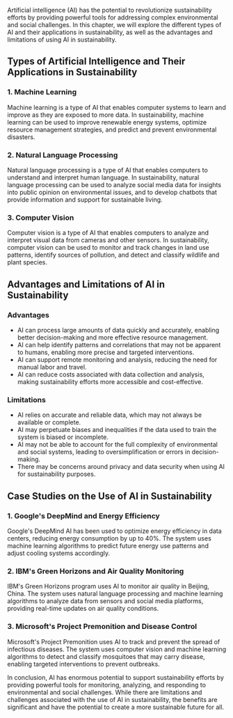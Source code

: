 
Artificial intelligence (AI) has the potential to revolutionize sustainability efforts by providing powerful tools for addressing complex environmental and social challenges. In this chapter, we will explore the different types of AI and their applications in sustainability, as well as the advantages and limitations of using AI in sustainability.

Types of Artificial Intelligence and Their Applications in Sustainability
-------------------------------------------------------------------------

### 1. Machine Learning

Machine learning is a type of AI that enables computer systems to learn and improve as they are exposed to more data. In sustainability, machine learning can be used to improve renewable energy systems, optimize resource management strategies, and predict and prevent environmental disasters.

### 2. Natural Language Processing

Natural language processing is a type of AI that enables computers to understand and interpret human language. In sustainability, natural language processing can be used to analyze social media data for insights into public opinion on environmental issues, and to develop chatbots that provide information and support for sustainable living.

### 3. Computer Vision

Computer vision is a type of AI that enables computers to analyze and interpret visual data from cameras and other sensors. In sustainability, computer vision can be used to monitor and track changes in land use patterns, identify sources of pollution, and detect and classify wildlife and plant species.

Advantages and Limitations of AI in Sustainability
--------------------------------------------------

### Advantages

* AI can process large amounts of data quickly and accurately, enabling better decision-making and more effective resource management.
* AI can help identify patterns and correlations that may not be apparent to humans, enabling more precise and targeted interventions.
* AI can support remote monitoring and analysis, reducing the need for manual labor and travel.
* AI can reduce costs associated with data collection and analysis, making sustainability efforts more accessible and cost-effective.

### Limitations

* AI relies on accurate and reliable data, which may not always be available or complete.
* AI may perpetuate biases and inequalities if the data used to train the system is biased or incomplete.
* AI may not be able to account for the full complexity of environmental and social systems, leading to oversimplification or errors in decision-making.
* There may be concerns around privacy and data security when using AI for sustainability purposes.

Case Studies on the Use of AI in Sustainability
-----------------------------------------------

### 1. Google's DeepMind and Energy Efficiency

Google's DeepMind AI has been used to optimize energy efficiency in data centers, reducing energy consumption by up to 40%. The system uses machine learning algorithms to predict future energy use patterns and adjust cooling systems accordingly.

### 2. IBM's Green Horizons and Air Quality Monitoring

IBM's Green Horizons program uses AI to monitor air quality in Beijing, China. The system uses natural language processing and machine learning algorithms to analyze data from sensors and social media platforms, providing real-time updates on air quality conditions.

### 3. Microsoft's Project Premonition and Disease Control

Microsoft's Project Premonition uses AI to track and prevent the spread of infectious diseases. The system uses computer vision and machine learning algorithms to detect and classify mosquitoes that may carry disease, enabling targeted interventions to prevent outbreaks.

In conclusion, AI has enormous potential to support sustainability efforts by providing powerful tools for monitoring, analyzing, and responding to environmental and social challenges. While there are limitations and challenges associated with the use of AI in sustainability, the benefits are significant and have the potential to create a more sustainable future for all.
